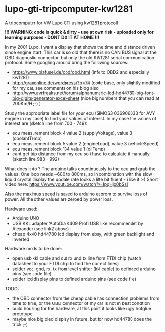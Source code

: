 # lupo-gti-tripcomputer-kw1281
A tripcomputer for VW Lupo GTI using kw1281 protocoll

**!!! WARNING: code is quick & dirty - use at own risk - uploaded only for learning purposes - DONT DO IT AT HOME !!!**

In my 2001 Lupo, i want a display that shows the time and distance driven since engine start. This car is so old that there is no CAN BUS signal at the OBD diagnostic connector, but only the old KW1281 serial communication protocol. Some googling around bring the following sources:

* https://www.blafusel.de/obd/obd.html  (info to OBD2 and especially kw1281)
* http://grauonline.de/wordpress/?p=74  (code base, only slightly modified for my car, see comments on his blog also)
* http://www.avrfreaks.net/forum/alphanumeric-lcd-hd44780-big-font-big-digits-generator-excel-sheet (nice big numbers that you can read at 200Km/H ;-) )

Study the appropriate label file for your ecu (SIMOS3 036906033 for AVY engine in my case) to find your values of interest.
In my case the values of interest are (sketch line from 700 - 749):
* ecu measurement block 4 value 2 (supplyVoltage), value 3 (coolantTemp)
* ecu measurement block 5 value 2 (engineLoad), value 3 (vehicleSpeed)
* ecu measurement block 134 value 1 (oilTemp)
* cant get trip distance from my ecu so i have to calculate it manually (sketch line 983 - 992)

What does it do ?
The arduino talks countinuously to the ecu and grab the values. One loop needs ~600 to 800ms, so in combination with the slow liquid crystal display the update rate looks a litte bit fluent - i like it :-) Short video here: https://www.youtube.com/watch?v=IpqHjx0bSsI

Also the maximus speed is saved to arduino eeprom to survive loss of power. All the other values are zeroed by power loss.

Hardware used:
* Arduino UNO
* USB KKL adapter ‘AutoDia K409 Profi USB‘ like recommendet by Alexander (see link2 above)
* cheap 4x40 hd44780 lcd display from ebay, with green backlight and inverted

Hardware mods to be done:
* open usb kkl cable and cut rx und tx line from FTDI chip (watch datasheet to your FTDI chip to find the correct lines)
* solder vcc, gnd, rx, tx from level shifter (kkl cable) to definded arduino pins (see code file)
* solder lcd display pins to defined arduino pins (see code file)

TODO:
* the OBD connector from the cheap cable has connection problems from time to time, or the OBD connector of my car is not in best condtion
* build housing for the hardware, at this point it looks like ugly hotglue prototype 
* maybe nice big oled display in future, but for now hd44780 does the trick ;-)
